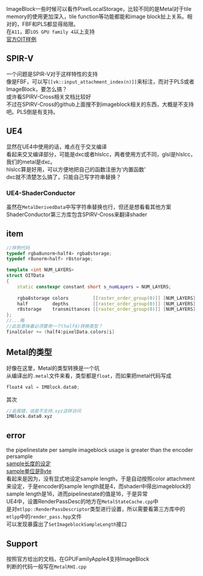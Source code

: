 ImageBlock一些时候可以看作PixelLocalStorage，比较不同的是Metal对于tile memory的使用更加深入，tile function等功能都能和image block扯上关系。相对的，FBF和PLS都显得局限。  
在`A11`，即`iOS GPU family 4`以上支持  
[官方OIT样例](https://developer.apple.com/sample-code/metal/Order-Independent-Transparency-with-Imageblocks.zip)   
## SPIR-V
一个问题是SPIR-V对于这样特性的支持  
像是FBF，可以写`[[vk::input_attachment_index(n)]]`来标注，而对于PLS或者ImageBlock，要怎么搞？  
或许看SPIRV-Cross相关文档比较好  
不过在SPIRV-Cross的github上面搜不到imageblock相关的东西，大概是不支持吧。PLS倒是有支持。

## UE4
显然在UE4中使用的话，难点在于交叉编译  
看起来交叉编译部分，可能是dxc或者hlslcc，两者使用方式不同，glsl是hlslcc，我们的metal是dxc。  
hlslcc算是好用，可以方便地把自己的函数注册为'内置函数'  
dxc就不清楚怎么搞了，只能自己写字符串替换？  
### UE4-ShaderConductor
虽然在`MetalDerivedData`中写字符串替换也行，但还是想看看其他方案  
ShaderConductor第三方库包含SPIRV-Cross来翻译shader
## item
```cpp
//样例代码
typedef rgba8unorm<half4> rgba8storage;
typedef r8unorm<half> r8storage;

template <int NUM_LAYERS>
struct OITData
{
    static constexpr constant short s_numLayers = NUM_LAYERS;
    
    rgba8storage colors         [[raster_order_group(0)]] [NUM_LAYERS];
    half         depths         [[raster_order_group(0)]] [NUM_LAYERS];
    r8storage    transmittances [[raster_order_group(0)]] [NUM_LAYERS];
};
//...略
//此处意味着必须要用一个(half4)转换类型？
finalColor += (half4)pixelData.colors[i]
```  
## Metal的类型
好像在这里，Metal的类型转换是一个坑  
从编译出的`.metal`文件来看，类型都是`float`，而如果把metal代码写成  
```cpp
float4 val = IMBlock.data0;
```  
其次  
```cpp
//会报错，说是不支持.xyz这样访问
IMBlock.data0.xyz
```
## error
the pipelinestate per sample imageblock usage is greater than the encoder persample  
[sample长度的设定](https://developer.apple.com/documentation/metal/mtlrenderpassdescriptor/2928281-imageblocksamplelength)  
[sample单位是Byte](https://developer.apple.com/documentation/metal/mtlrenderpipelinestate/2928215-imageblocksamplelength)  
看起来是因为，没有显式地设定sample length，于是自动按照color attachment来设定，于是encoder的sample length就是4，而shader中得出imageblock的sample length是16，进而pipelinestate的值是16，于是异常  
UE4中，设置RenderPassDesc的地方在`MetalStateCache.cpp`中  
是对`mtlpp::RenderPassDescriptor`类型进行设置，所以需要看第三方库中的`mtlpp`中的`render_pass.hpp`文件  
可以发现暴露出了`SetImageblockSampleLength`接口
## Support
按照官方给出的文档，在GPUFamilyApple4支持ImageBlock  
判断的代码一般写在`MetalRHI.cpp`